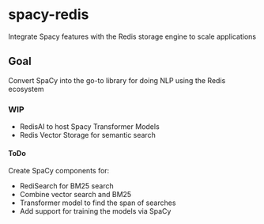 # spacy-redis
Integrate Spacy features with the Redis storage engine to scale applications

## Goal
Convert SpaCy into the go-to library for doing NLP using the Redis ecosystem

### WIP
* RedisAI to host Spacy Transformer Models
* Redis Vector Storage for semantic search

#### ToDo
Create SpaCy components for:
* RediSearch for BM25 search
* Combine vector search and BM25
* Transformer model to find the span of searches
* Add support for training the models via SpaCy